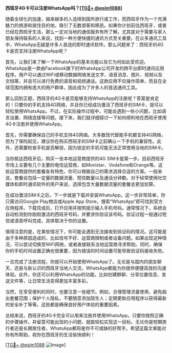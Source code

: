 **西班牙4G卡可以注册WhatsApp吗？[[TG💪+ @esim1088](https://t.me/s/esim1088)]**

随着全球化的加速，越来越多的人选择到国外旅行或工作，而西班牙作为一个充满魅力的旅游和居住目的地，吸引了无数游客和移民。如果你计划前往西班牙，或者已经在西班牙生活，那么一定对当地的通信服务有所了解。尤其是对于需要与家人朋友保持联系的人来说，找到一种方便快捷的通讯方式至关重要。在众多通讯工具中，WhatsApp无疑是许多人首选的即时通讯软件。那么问题来了：西班牙的4G卡是否支持注册WhatsApp呢？

首先，让我们来了解一下WhatsApp的基本功能以及它为何如此受欢迎。WhatsApp是一款由Facebook旗下的WhatsApp公司开发的跨平台即时通讯应用程序。用户可以通过WiFi或移动数据网络发送文字、语音消息、图片、视频以及文档等，并且可以进行免费的语音和视频通话。这款应用不仅操作简单，而且在全球范围内拥有庞大的用户群体，因此成为了许多人的首选通讯工具。

那么回到正题，西班牙的4G卡是否能够支持WhatsApp的注册呢？答案是肯定的！只要你的手机支持4G网络，并且你已经成功激活了西班牙的SIM卡，就可以轻松使用WhatsApp。不过，在实际操作过程中，可能会遇到一些小问题，比如语言设置、网络连接等问题。接下来，我们就详细探讨一下如何顺利地在西班牙使用4G卡注册并使用WhatsApp。

首先，你需要确保自己的手机支持4G网络。大多数现代智能手机都支持4G网络，但为了保险起见，建议你在购买西班牙的SIM卡之前确认一下手机的兼容性。此外，还需要检查手机是否解锁，因为锁定的手机可能无法正常使用当地的SIM卡。

当你抵达西班牙后，购买一张本地运营商提供的4G SIM卡是第一步。目前西班牙市场上主要有几个主要的电信运营商，如Movistar、Vodafone和Orange等。这些运营商提供的套餐各有特色，你可以根据自己的需求选择合适的方案。一般来说，套餐会包括一定量的数据流量、短信数量以及通话分钟数。对于经常使用社交媒体和即时通讯软件的用户来说，选择包含大量数据流量的套餐会更加划算。

在成功激活SIM卡之后，下一步就是下载并安装WhatsApp。这一步非常简单，你只需访问Google Play商店或Apple App Store，搜索“WhatsApp”即可找到官方应用程序。下载完成后，打开应用并按照提示输入手机号码。通常情况下，系统会自动检测到你刚刚激活的西班牙号码，并要求你验证该号码。验证过程一般通过短信或语音呼叫完成，具体取决于你的设置。

值得注意的是，在某些情况下，你可能会遇到无法接收到验证码的情况。这可能是由于多种原因造成的，比如信号不好、运营商限制或者设备问题。如果出现这种情况，可以尝试切换至WiFi网络，或者直接联系当地运营商寻求帮助。同时，确保你的手机时间设置正确也很重要，因为错误的时间设置可能导致验证码接收失败。

一旦完成了注册流程，你就可以开始使用WhatsApp了。无论是与国内的朋友聊天，还是与新认识的西班牙当地人交流，WhatsApp都能为你提供便捷高效的沟通体验。此外，你还可以利用WhatsApp的功能，比如创建群聊、分享位置信息、发送文件等，让日常生活变得更加丰富多彩。

当然，在享受便利的同时，也要注意一些细节。例如，合理管理流量使用，避免超出套餐范围；保护个人隐私，不要随意添加陌生人；定期更新应用程序以获得最新的安全补丁等等。这些都是确保良好用户体验的重要因素。

总结来说，西班牙的4G卡完全可以用来注册并使用WhatsApp。只要你按照正确的步骤操作，并留意可能出现的小问题，就能轻松实现这一目标。无论你是短期旅行者还是长期居住者，WhatsApp都将是你不可或缺的好帮手。希望这篇文章能对你有所帮助，祝你在西班牙的生活愉快顺利！

[[TG💪+ @esim1088](https://t.me/s/esim1088) ![Image](https://i.postimg.cc/4NQfJmqS/Snipaste-2025-05-13-00-14-12.png)]